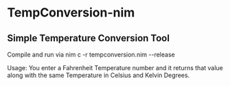 # TempConversion-nim
## Simple Temperature Conversion Tool

Compile and run via nim c -r tempconversion.nim --release

Usage: You enter a Fahrenheit Temperature number and it returns that value along with the same Temperature in Celsius and Kelvin Degrees.
